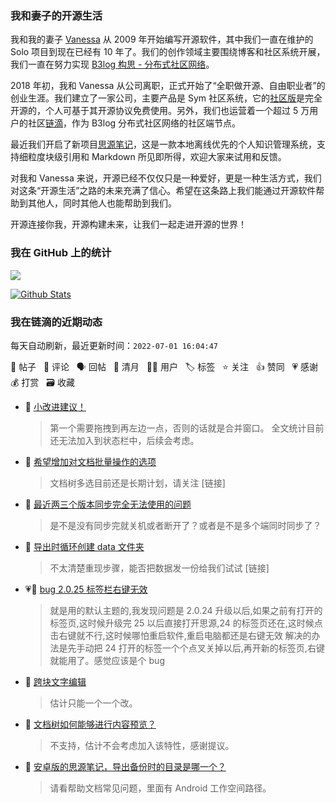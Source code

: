 ### 我和妻子的开源生活

我和我的妻子 [Vanessa](https://github.com/Vanessa219) 从 2009 年开始编写开源软件，其中我们一直在维护的 Solo 项目到现在已经有 10 年了。我们的创作领域主要围绕博客和社区系统开展，我们一直在努力实现 [B3log 构思 - 分布式社区网络](https://ld246.com/article/1546941897596)。

2018 年初，我和 Vanessa 从公司离职，正式开始了“全职做开源、自由职业者”的创业生涯。我们建立了一家公司，主要产品是 Sym 社区系统，它的[社区版](https://github.com/88250/symphony)是完全开源的，个人可基于其开源协议免费使用。另外，我们也运营着一个超过 5 万用户的社区[链滴](https://ld246.com)，作为 B3log 分布式社区网络的社区端节点。

最近我们开启了新项目[思源笔记](https://github.com/siyuan-note/siyuan)，这是一款本地离线优先的个人知识管理系统，支持细粒度块级引用和 Markdown 所见即所得，欢迎大家来试用和反馈。

对我和 Vanessa 来说，开源已经不仅仅只是一种爱好，更是一种生活方式，我们对这条“开源生活”之路的未来充满了信心。希望在这条路上我们能通过开源软件帮助到其他人，同时其他人也能帮助到我们。

开源连接你我，开源构建未来，让我们一起走进开源的世界！

### 我在 GitHub 上的统计

<a title="Hits" target="_blank" href="https://github.com/88250/88250"><img src="https://hits.b3log.org/88250/88250.svg"></a>

[![Github Stats](https://github-readme-stats.vercel.app/api?username=88250&theme=tokyonight&show_icons=true)](https://github.com/88250)

<!--events start -->

### 我在链滴的近期动态

每天自动刷新，最近更新时间：`2022-07-01 16:04:47`

📝 帖子 &nbsp; 💬 评论 &nbsp; 🗣 回帖 &nbsp; 🌙 清月 &nbsp; 👨‍💻 用户 &nbsp; 🏷️ 标签 &nbsp; ⭐️ 关注 &nbsp; 👍 赞同 &nbsp; 💗 感谢 &nbsp; 💰 打赏 &nbsp; 🗃 收藏

* 💬 [小改进建议！](https://ld246.com/article/1656646694705/comment/1656659812036#comments)

  > 第一个需要拖拽到再左边一点，否则的话就是合并窗口。 全文统计目前还无法加入到状态栏中，后续会考虑。
* 💬 [希望增加对文档批量操作的选项](https://ld246.com/article/1656658982517/comment/1656659621035#comments)

  > 文档树多选目前还是长期计划，请关注 [链接]
* 💬 [最近两三个版本同步完全无法使用的问题](https://ld246.com/article/1656551316838/comment/1656658603352#comments)

  > 是不是没有同步完就关机或者断开了？或者是不是多个端同时同步了？
* 💬 [导出时循环创建 data 文件夹](https://ld246.com/article/1656642408290/comment/1656658524300#comments)

  > 不太清楚重现步骤，能否把数据发一份给我们试试 [链接]
* 💗💬 [bug 2.0.25 标签栏右键无效](https://ld246.com/article/1656596150987/comment/1656643649199#comments)

  > 就是用的默认主题的,我发现问题是 2.0.24 升级以后,如果之前有打开的标签页,这时候升级完 25 以后直接打开思源,24 的标签页还在,这时候点击右键就不行,这时候哪怕重启软件,重启电脑都还是右键无效 解决的办法是先手动把 24 打开的标签一个个点叉关掉以后,再开新的标签页,右键就能用了。感觉应该是个 bug
* 💬 [跨块文字编辑](https://ld246.com/article/1656640517985/comment/1656645636861#comments)

  > 估计只能一个一个改。
* 💬 [文档树如何能够进行内容预览？](https://ld246.com/article/1653450853522/comment/1656645597982#comments)

  > 不支持，估计不会考虑加入该特性，感谢提议。
* 💬 [安卓版的思源笔记，导出备份时的目录是哪一个？](https://ld246.com/article/1656643374323/comment/1656645332520#comments)

  > 请看帮助文档常见问题，里面有 Android 工作空间路径。


<!--events end -->
